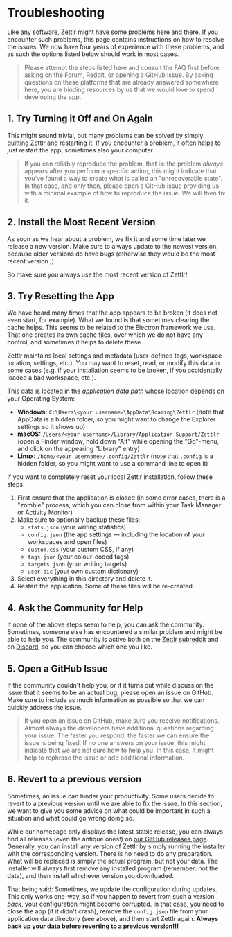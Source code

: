 # Troubleshooting

Like any software, Zettlr might have some problems here and there. If you encounter such problems, this page contains instructions on how to resolve the issues. We now have four years of experience with these problems, and as such the options listed below should work in most cases.

> Please attempt the steps listed here and consult the FAQ first before asking on the Forum, Reddit, or opening a GitHub issue. By asking questions on these platforms that are already answered somewhere here, you are binding resources by us that we would love to spend developing the app.

## 1. Try Turning it Off and On Again

This might sound trivial, but many problems can be solved by simply quitting Zettlr and restarting it. If you encounter a problem, it often helps to just restart the app, sometimes also your computer.

> If you can reliably reproduce the problem, that is: the problem _always_ appears after you perform a specific action, this might indicate that you've found a way to create what is called an "unrecoverable state". In that case, and only then, please open a GitHub issue providing us with a minimal example of how to reproduce the issue. We will then fix it.

## 2. Install the Most Recent Version

As soon as we hear about a problem, we fix it and some time later we release a new version. Make sure to always update to the newest version, because older versions do have bugs (otherwise they would be the most recent version ;).

So make sure you always use the most recent version of Zettlr!

## 3. Try Resetting the App

We have heard many times that the app appears to be broken (it does not even start, for example). What we found is that sometimes clearing the cache helps. This seems to be related to the Electron framework we use. That one creates its own cache files, over which we do not have any control, and sometimes it helps to delete these.

Zettlr maintains local settings and metadata (user-defined tags, workspace location, settings, etc.). You may want to reset, read, or modify this data in some cases (e.g. if your installation seems to be broken, if you accidentally loaded a bad workspace, etc.).

This data is located in the _application data path_ whose location depends on your Operating System:

* **Windows:** `C:\Users\<your username>\AppData\Roaming\Zettlr` (note that AppData is a hidden folder, so you might want to change the Explorer settings so it shows up)
* **macOS:** `/Users/<your username>/Library/Application Support/Zettlr` (open a Finder window, hold down "Alt" while opening the "Go"-menu, and click on the appearing "Library" entry)
* **Linux:** `/home/<your username>/.config/Zettlr` (note that `.config` is a hidden folder, so you might want to use a command line to open it)

If you want to completely reset your local Zettlr installation, follow these steps:

1. First ensure that the application is closed (in some error cases, there is a "zombie" process, which you can close from within your Task Manager or Activity Monitor)
2. Make sure to optionally backup these files:
    * `stats.json` (your writing statistics)
    * `config.json` (the app settings — including the location of your workspaces and open files)
    * `custom.css` (your custom CSS, if any)
    * `tags.json` (your colour-coded tags)
    * `targets.json` (your writing targets)
    * `user.dic` (your own custom dictionary)
3. Select everything in this directory and delete it.
4. Restart the application. Some of these files will be re-created.

## 4. Ask the Community for Help

If none of the above steps seem to help, you can ask the community. Sometimes, someone else has encountered a similar problem and might be able to help you. The community is active both on the [Zettlr subreddit](https://www.reddit.com/r/Zettlr) and on [Discord](https://discord.com/invite/PcfS3DM9Xj), so you can choose which one you like.

## 5. Open a GitHub Issue

If the community couldn't help you, or if it turns out while discussion the issue that it seems to be an actual bug, please open an issue on GitHub. Make sure to include as much information as possible so that we can quickly address the issue.

> If you open an issue on GitHub, make sure you receive notifications. Almost always the developers have additional questions regarding your issue. The faster you respond, the faster we can ensure the issue is being fixed. If no one answers on your issue, this might indicate that we are not sure how to help you. In this case, it might help to rephrase the issue or add additional information.

## 6. Revert to a previous version

Sometimes, an issue can hinder your productivity. Some users decide to revert to a previous version until we are able to fix the issue. In this section, we want to give you some advice on what could be important in such a situation and what could go wrong doing so.

While our homepage only displays the latest stable release, you can always find all releases (even the antique ones!) on [our GitHub releases page](https://github.com/Zettlr/Zettlr/releases). Generally, you can install any version of Zettlr by simply running the installer with the corresponding version. There is no need to do any preparation. What will be replaced is simply the actual program, but not your data. The installer will always first remove any installed program (remember: not the data), and then install whichever version you downloaded.

That being said: Sometimes, we update the configuration during updates. This only works one-way, so if you happen to revert from such a version _back_, your configuration might become corrupted. In that case, you need to close the app (if it didn't crash), remove the `config.json` file from your application data directory (see above), and then start Zettlr again. **Always back up your data before reverting to a previous version!!!**


